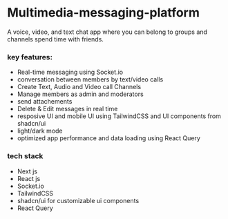 # Multimedia-messaging-platform
A voice, video, and text chat app where you can belong to groups and channels spend time with friends.

### key features:

- Real-time messaging using Socket.io
- conversation between members by text/video calls
- Create Text, Audio and Video call Channels
- Manage members as admin and moderators
- send attachements
- Delete & Edit messages in real time
- resposive UI and mobile UI using TailwindCSS and UI components from shadcn/ui
- light/dark mode
- optimized app performance and data loading using React Query


### tech stack
- Next js
- React js
- Socket.io
- TailwindCSS
- shadcn/ui for customizable ui components
- React Query

